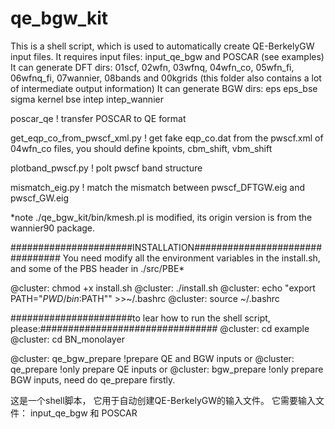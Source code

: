 # qe_bgw_kit

This is a shell script, which is used to automatically create QE-BerkelyGW input files.
It requires input files: input_qe_bgw and POSCAR (see examples)
It can generate DFT dirs: 01scf, 02wfn, 03wfnq, 04wfn_co, 05wfn_fi, 06wfnq_fi, 07wannier, 08bands and 00kgrids (this folder also contains a lot of intermediate output information)
It can generate BGW dirs: eps eps_bse sigma kernel bse intep intep_wannier

poscar_qe                           ! transfer POSCAR to QE format

get_eqp_co_from_pwscf_xml.py        ! get fake eqp_co.dat from the pwscf.xml of 04wfn_co files, you should define kpoints, cbm_shift, vbm_shift 

plotband_pwscf.py                   ! polt pwscf band structure

mismatch_eig.py                     ! match the mismatch between pwscf_DFTGW.eig  and pwscf_GW.eig 

*note 
./qe_bgw_kit/bin/kmesh.pl is modified, its origin version is from the wannier90 package.

######################INSTALLATION################################
You need modify all the environment variables in the install.sh, and some of the PBS header in ./src/PBE*

@cluster: chmod +x install.sh
@cluster: ./install.sh
@cluster: echo "export PATH="$PWD/bin:$PATH"" >>~/.bashrc
@cluster: source ~/.bashrc

######################to lear how to run the shell script, please:################################
@cluster: cd example
@cluster: cd BN_monolayer

@cluster: qe_bgw_prepare    !prepare QE and BGW inputs
or 
@cluster: qe_prepare        !only prepare QE inputs
or 
@cluster: bgw_prepare       !only prepare BGW inputs, need do qe_prepare firstly.


这是一个shell脚本， 它用于自动创建QE-BerkelyGW的输入文件。
它需要输入文件： input_qe_bgw  和 POSCAR
